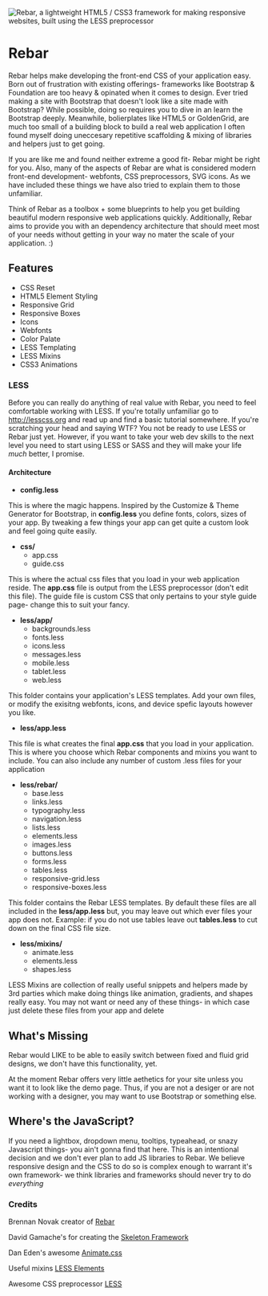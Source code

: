 ![Rebar, a lightweight HTML5 / CSS3 framework for making responsive websites, built using the LESS preprocessor](https://brennannovak.com/uploads/images/work/Rebar-Cover.png)

Rebar
=====

Rebar helps make developing the front-end CSS of your application easy. Born out of frustration with existing offerings- frameworks like Bootstrap & Foundation are too heavy & opinated when it comes to design. Ever tried making a site with Bootstrap that doesn't look like a site made with Bootstrap? While possible, doing so requires you to dive in an learn the Bootstrap deeply. Meanwhile, bolierplates like HTML5 or GoldenGrid, are much too small of a building block to build a real web application I often found myself doing uneccesary repetitive scaffolding & mixing of libraries and helpers just to get going.

If you are like me and found neither extreme a good fit- Rebar might be right for you. Also, many of the aspects of Rebar are what is considered modern front-end development- webfonts, CSS preprocessors, SVG icons. As we have included these things we have also tried to explain them to those unfamiliar.

Think of Rebar as a toolbox + some blueprints to help you get building beautiful modern responsive web applications quickly. Additionally, Rebar aims to provide you with an dependency architecture that should meet most of your needs without getting in your way no mater the scale of your application.  :)


Features
------------

* CSS Reset
* HTML5 Element Styling
* Responsive Grid
* Responsive Boxes
* Icons
* Webfonts
* Color Palate
* LESS Templating
* LESS Mixins
* CSS3 Animations

### LESS

Before you can really do anything of real value with Rebar, you need to feel comfortable working with LESS. If you're totally unfamiliar go to http://lesscss.org and read up and find a basic tutorial somewhere. If you're scratching your head and saying WTF? You not be ready to use LESS or Rebar just yet. However, if you want to take your web dev skills to the next level you need to start using LESS or SASS and they will make your life *much* better, I promise.


#### Architecture

* **config.less**

This is where the magic happens. Inspired by the Customize & Theme Generator for Bootstrap, in  **config.less** you define fonts, colors, sizes of your app. By tweaking a few things your app can get quite a custom look and feel going quite easily.


* **css/**
	* app.css
	* guide.css

This is where the actual css files that you load in your web application reside. The **app.css** file is  output from the LESS preprocessor (don't edit this file). The guide file is custom CSS that only pertains to your style guide page- change this to suit your fancy.


* **less/app/** 
	* backgrounds.less
	* fonts.less
	* icons.less
	* messages.less
	* mobile.less
	* tablet.less
	* web.less

This folder contains your application's LESS templates. Add your own files, or modify the exisitng webfonts, icons, and device spefic layouts however you like.


* **less/app.less** 

This file is what creates the final **app.css** that you load in your application. This is where you choose which Rebar components and mixins you want to include. You can also include any number of custom .less files for your application


* **less/rebar/**
	* base.less
	* links.less
	* typography.less
	* navigation.less
	* lists.less
	* elements.less
	* images.less
	* buttons.less
	* forms.less
	* tables.less
	* responsive-grid.less
	* responsive-boxes.less

This folder contains the Rebar LESS templates. By default these files are all included in the **less/app.less** but, you may leave out which ever files your app does not. Example: if you do not use tables leave out **tables.less** to cut down on the final CSS file size.


* **less/mixins/** 
	* animate.less
	* elements.less
	* shapes.less

LESS Mixins are collection of really useful snippets and helpers made by 3rd parties which make doing things like animation, gradients, and shapes really easy. You may not want or need any of these things- in which case just delete these files from your app and delete


What's Missing
--------------------

Rebar would LIKE to be able to easily switch between fixed and fluid grid designs, we don't have this functionality, yet.

At the moment Rebar offers very little aethetics for your site unless you want it to look like the demo page. Thus, if you are not a desiger or are not working with a designer, you may want to use Bootstrap or something else.



Where's the JavaScript?
--------------------------------

If you need a lightbox, dropdown menu, tooltips, typeahead, or snazy Javascript things- you ain't gonna find that here. This is an intentional decision and we don't ever plan to add JS libraries to Rebar. We believe responsive design and the CSS to do so is complex enough to warrant it's own framework- we think libraries and frameworks should never try to do *everything*



### Credits

Brennan Novak creator of [Rebar](https://brennannovak.com)

David Gamache's for creating the [Skeleton Framework](http://www.getskeleton.com)

Dan Eden's awesome [Animate.css](http://daneden.me/animate)

Useful mixins [LESS Elements](http://lesselements.com)

Awesome CSS preprocessor [LESS](http://lesscss.org)
